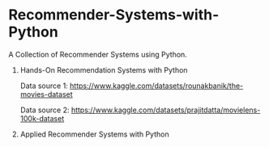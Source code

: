# Recommender-Systems-with-Python
A Collection of Recommender Systems using Python.

1. Hands-On Recommendation Systems with Python
   
   Data source 1: https://www.kaggle.com/datasets/rounakbanik/the-movies-dataset
   
   Data source 2: https://www.kaggle.com/datasets/prajitdatta/movielens-100k-dataset

3. Applied Recommender Systems with Python
